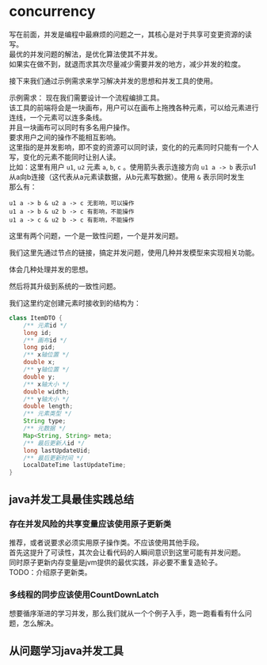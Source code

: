 # concurrency

写在前面，并发是编程中最麻烦的问题之一，其核心是对于共享可变更资源的读写。  
最优的并发问题的解法，是优化算法使其不并发。  
如果实在做不到，就退而求其次尽量减少需要并发的地方，减少并发的粒度。  

接下来我们通过示例需求来学习解决并发的思想和并发工具的使用。

示例需求：
现在我们需要设计一个流程编排工具。  
该工具的前端将会是一块画布，用户可以在画布上拖拽各种元素，可以给元素进行连线，一个元素可以连多条线。  
并且一块画布可以同时有多名用户操作。  
要求用户之间的操作不能相互影响。  
这里指的是并发影响，即不变的资源可以同时读，变化的的元素同时只能有一个人写，变化的元素不能同时让别人读。  
比如：这里有用户 `u1`, `u2` 元素 `a`, `b`, `c` 。使用箭头表示连接方向 `u1 a -> b` 表示u1从a向b连接（这代表从a元素读数据，从b元素写数据）。使用 `&` 表示同时发生  
那么有：
```
u1 a -> b & u2 a -> c 无影响，可以操作
u1 a -> b & u2 b -> c 有影响，不能操作
u1 a -> c & u2 b -> c 有影响，不能操作
```

这里有两个问题，一个是一致性问题，一个是并发问题。

我们这里先通过节点的链接，搞定并发问题，使用几种并发模型来实现相关功能。

体会几种处理并发的思想。

然后将其升级到系统的一致性问题。

我们这里约定创建元素时接收到的结构为：
```java
class ItemDTO {
	/** 元素id */
    long id;
    /** 画布id */
	long pid;
	/** x轴位置 */
	double x;
	/** y轴位置 */
	double y;
	/** x轴大小 */
	double width;
	/** y轴大小 */
	double length;
	/** 元素类型 */
	String type;
	/** 元数据 */
	Map<String, String> meta;
	/** 最后更新人id */
    long lastUpdateUid;
    /** 最后更新时间 */
    LocalDateTime lastUpdateTime;
}
```


## java并发工具最佳实践总结

### 存在并发风险的共享变量应该使用原子更新类
推荐，或者说要求必须实用原子操作类。不应该使用其他手段。  
首先这提升了可读性，其次会让看代码的人瞬间意识到这里可能有并发问题。  
同时原子更新内存变量是jvm提供的最优实践，非必要不重复造轮子。  
TODO：介绍原子更新类。

### 多线程的同步应该使用CountDownLatch


想要循序渐进的学习并发，那么我们就从一个个例子入手，跑一跑看看有什么问题，怎么解决。

## 从问题学习java并发工具


